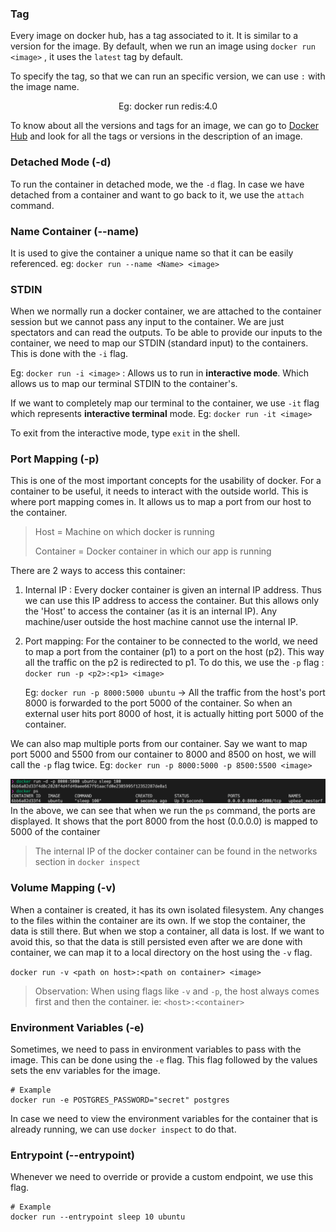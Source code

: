 
### Tag
Every image on docker hub, has a tag associated to it. It is similar to a version for the image. By default, when we run an image using `docker run <image>` , it uses the `latest` tag by default.

To specify the tag, so that we can run an specific version, we can use `:` with the image name.

<center>Eg: docker run redis:4.0</center>

To know about all the versions and tags for an image, we can go to [Docker Hub](https://hub.docker.com/) and look for all the tags or versions in the description of an image.

### Detached Mode (-d)
To run the container in detached mode, we the `-d` flag. In case we have detached from a container and want to go back to it, we use the `attach` command.

### Name Container (--name)
It is used to give the container a unique name so that it can be easily referenced.
eg: `docker run --name <Name> <image>`

### STDIN
When we normally run a docker container, we are attached to the container session but we cannot pass any input to the container. We are just spectators and can read the outputs. 
To be able to provide our inputs to the container, we need to map our STDIN (standard input) to the containers. This is done with the `-i` flag. 

Eg: `docker run -i <image>` : Allows us to run in **interactive mode**. Which allows us to map our terminal STDIN to the container's.

If we want to completely map our terminal to the container, we use `-it` flag which represents **interactive terminal** mode.
Eg: `docker run -it <image>`

To exit from the interactive mode, type `exit` in the shell.

### Port Mapping (-p)
This is one of the most important concepts for the usability of docker. For a container to be useful, it needs to interact with the outside world. This is where port mapping comes in.
It allows us to map a port from our host to the container. 

> Host = Machine on which docker is running
>
> Container = Docker container in which our app is running

There are 2 ways to access this container: 
1. Internal IP : Every docker container is given an internal IP address. Thus we can use this IP address to access the container. But this allows only the 'Host' to access the container (as it is an internal IP). Any machine/user outside the host machine cannot use the internal IP.
2. Port mapping: For the container to be connected to the world, we need to map a port from the container (p1) to a port on the host (p2). This way all the traffic on the p2 is redirected to p1. To do this, we use the `-p` flag : `docker run -p <p2>:<p1> <image>`
   
   Eg: `docker run -p 8000:5000 ubuntu`  -> All the traffic from the host's port 8000 is forwarded to the port 5000 of the container. So when an external user hits port 8000 of host, it is actually hitting port 5000 of the container.

We can also map multiple ports from our container. Say we want to map port 5000 and 5500 from our container to 8000 and 8500 on host, we will call the `-p` flag twice.
Eg: `docker run -p 8000:5000 -p 8500:5500 <image>`

![](/resources/docker-run-1.png)
In the above, we can see that when we run the `ps` command, the ports are displayed. It shows that the port 8000 from the host (0.0.0.0) is mapped to 5000 of the container

> The internal IP of the docker container can be found in the networks section in `docker inspect`

### Volume Mapping (-v)
When a container is created, it has its own isolated filesystem. Any changes to the files within the container are its own. If we stop the container, the data is still there. But when we stop a container, all data is lost. If we want to avoid this, so that the data is still persisted even after we are done with container, we can map it to a local directory on the host using the `-v` flag.

`docker run -v <path on host>:<path on container> <image>`

> Observation: When using flags like `-v` and `-p`, the host always comes first and then the container. ie: `<host>:<container>`

### Environment Variables (-e)
Sometimes, we need to pass in environment variables to pass with the image. This can be done using the `-e` flag. This flag followed by the values sets the env variables for the image.
```shell
# Example
docker run -e POSTGRES_PASSWORD="secret" postgres
```

In case we need to view the environment variables for the container that is already running, we can use `docker inspect` to do that.

### Entrypoint (--entrypoint)
Whenever we need to override or provide a custom endpoint, we use this flag.
```shell
# Example
docker run --entrypoint sleep 10 ubuntu 
```
